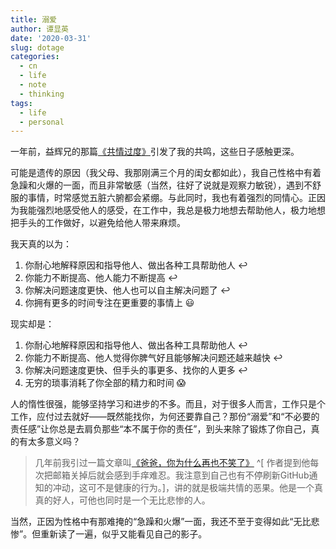 ```yaml
---
title: 溺爱
author: 谭显英
date: '2020-03-31'
slug: dotage
categories:
  - cn
  - life
  - note
  - thinking
tags:
  - life
  - personal
---
```


一年前，益辉兄的那篇[《共情过度》](https://yihui.org/cn/2019/07/excessive-empathy/)引发了我的共鸣，这些日子感触更深。

可能是遗传的原因（我父母、我那刚满三个月的闺女都如此），我自己性格中有着急躁和火爆的一面，而且非常敏感（当然，往好了说就是观察力敏锐），遇到不舒服的事情，时常感觉五脏六腑都会紧绷。与此同时，我也有着强烈的同情心。正因为我能强烈地感受他人的感受，在工作中，我总是极力地想去帮助他人，极力地想把手头的工作做好，以避免给他人带来麻烦。

我天真的以为：

1. 你耐心地解释原因和指导他人、做出各种工具帮助他人 :leftwards_arrow_with_hook:
1. 你能力不断提高、他人能力不断提高 :leftwards_arrow_with_hook:
1. 你解决问题速度更快、他人也可以自主解决问题了 :leftwards_arrow_with_hook:
1. 你拥有更多的时间专注在更重要的事情上 :smiley:

现实却是：

1. 你耐心地解释原因和指导他人、做出各种工具帮助他人 :leftwards_arrow_with_hook:
1. 你能力不断提高、他人觉得你脾气好且能够解决问题还越来越快 :leftwards_arrow_with_hook:
1. 你解决问题速度更快、但手头的事更多、找你的人更多 :leftwards_arrow_with_hook:
1. 无穷的琐事消耗了你全部的精力和时间 :scream:

人的惰性很强，能够坚持学习和进步的不多。而且，对于很多人而言，工作只是个工作，应付过去就好——既然能找你，为何还要靠自己？那份“溺爱”和“不必要的责任感”让你总是去肩负那些“本不属于你的责任”，到头来除了锻炼了你自己，真的有太多意义吗？

> 几年前我引过一篇文章叫[《爸爸，你为什么再也不笑了》](http://third-bit.com/2015/11/09/daddy-why-dont-you-ever-laugh.html) ^[
作者提到他每次把邮箱关掉后就会感到手痒难忍。我注意到自己也有不停刷新GitHub通知的冲动，这可不是健康的行为。]，讲的就是极端共情的恶果。他是一个真真的好人，可他也同时是一个无比悲惨的人。

当然，正因为性格中有那难掩的“急躁和火爆”一面，我还不至于变得如此“无比悲惨”。但重新读了一遍，似乎又能看见自己的影子。

